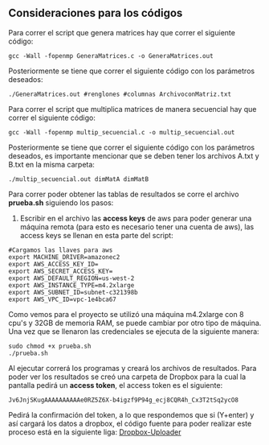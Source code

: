 ## Consideraciones para los códigos

Para correr el script que genera matrices hay que correr el siguiente código:

```
gcc -Wall -fopenmp GeneraMatrices.c -o GeneraMatrices.out
```

Posteriormente se tiene que correr el siguiente código con los parámetros deseados:

```
./GeneraMatrices.out #renglones #columnas ArchivoconMatriz.txt
```

Para correr el script que multiplica matrices de manera secuencial hay que correr el siguiente código:

```
gcc -Wall -fopenmp multip_secuencial.c -o multip_secuencial.out
```

Posteriormente se tiene que correr el siguiente código con los parámetros deseados, es importante mencionar que se deben tener los archivos A.txt y B.txt en la misma carpeta:

```
./multip_secuencial.out dimMatA dimMatB
```

Para correr poder obtener las tablas de resultados se corre el archivo **prueba.sh** siguiendo los pasos:

1. Escribir en el archivo las **access keys** de aws para poder generar una máquina remota (para esto es necesario tener una cuenta de aws), las access keys se llenan en esta parte del script:

```
#Cargamos las llaves para aws
export MACHINE_DRIVER=amazonec2
export AWS_ACCESS_KEY_ID=
export AWS_SECRET_ACCESS_KEY=
export AWS_DEFAULT_REGION=us-west-2
export AWS_INSTANCE_TYPE=m4.2xlarge
export AWS_SUBNET_ID=subnet-c321398b
export AWS_VPC_ID=vpc-1e4bca67
```

Como vemos para el proyecto se utilizó una máquina m4.2xlarge con 8 cpu's y 32GB de memoria RAM, se puede cambiar por otro tipo de máquina. Una vez que se llenaron las credenciales se ejecuta de la siguiente manera:

```
sudo chmod +x prueba.sh
./prueba.sh
```
Al ejecutar correrá los programas y creará los archivos de resultados. Para poder ver los resultados se creó una carpeta de Dropbox para la cual la pantalla pedirá un **access token**, el access token es el siguiente:

```
Jv6JnjSKugAAAAAAAAAAe0RZ5Z6X-b4igzf9P94g_ecj8CQR4h_Cx3T2tSq2ycO8
```
Pedirá la confirmación del token, a lo que respondemos que si (Y+enter) y así cargará los datos a dropbox, el código fuente para poder realizar este proceso está en la siguiente liga: [Dropbox-Uploader](https://github.com/andreafabrizi/Dropbox-Uploader)
